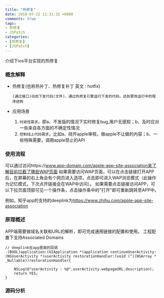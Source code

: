 ```yaml
---
title: "热修复"
date: 2018-07-22 11:31:32 +0800
comments: true
tags:
- 热修复
- JSPatch
categories:
- [热修复]
- [JSPatch]
---
```


介绍下ios平台实现的热修复

<!-- more -->

### 概念解释

* 热修复(也称热补丁、热修复补丁 英文 : hotfix)
  
  `(通过接口)动态下发代码(文件)，通过热修复引擎运行下发的代码，达到更改运行中的程序结构`

* 应用场景
  1. `时效性需求`，即a、不发版的情况下实时修复bug,用户无感知；b、及时应对一些来自各方面的不确定性情况
  2. `控制线上代码需求`，比如a、绕开apple审核，做apple不让做的内容；b、一些特殊需要，调用apple禁止的API

### 使用流程
可以通过访问https://www.app-domain.com/apple-app-site-association来了解目前拦截了哪些WAP页面
如果需要访问WAP页面，可以在点击链接打开APP后，在屏幕的右上角会有个网页进入选项，点击即可进入WAP浏览模式（此操作为记忆模式，下次点开链接会在WAP中访问）。
如果需要点击链接访问APP，可以下拉页面顶部可见一个操作条，点击操作条中的"打开"即可重新跳转至APP中。

例如，知乎app的支持的deeplink为<https://www.zhihu.com/apple-app-site-association>

### 原理概述
APP端需要做域名关联和URL的解析，即可完成通用链接的配置和使用。
工程配置下支持Associated Domains

```objc
// deeplink在app里面的回调
-(BOOL)application:(UIApplication *)application continueUserActivity:(NSUserActivity *)userActivity restorationHandler:(void (^)(NSArray * _Nullable))restorationHandler{

    NSLog(@"userActivity : %@",userActivity.webpageURL.description);
    return YES;
}
```

### 源码分析





